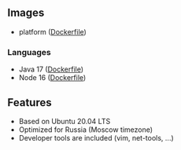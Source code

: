 ## Images
   * platform ([Dockerfile](https://github.com/timmson/mbt-platform-v2/blob/master/Dockerfile))

### Languages
   * Java 17 ([Dockerfile](https://github.com/timmson/mbt-platform-v2/blob/master/java/Dockerfile))
   * Node 16 ([Dockerfile](https://github.com/timmson/mbt-platform-v2/blob/master/node/Dockerfile))

## Features
   * Based on Ubuntu 20.04 LTS
   * Optimized for Russia (Moscow timezone)
   * Developer tools are included (vim, net-tools, ...)

